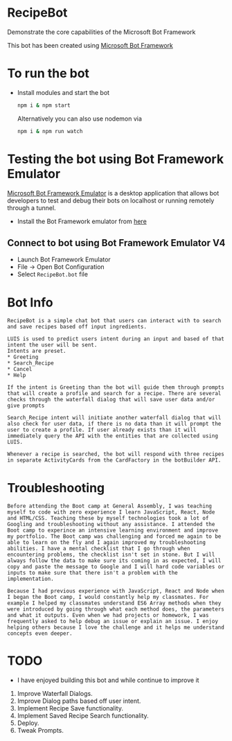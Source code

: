# RecipeBot
Demonstrate the core capabilities of the Microsoft Bot Framework

This bot has been created using [Microsoft Bot Framework][10]

# To run the bot
- Install modules and start the bot
    ```bash
    npm i & npm start
    ```
    Alternatively you can also use nodemon via
    ```bash
    npm i & npm run watch
    ```

# Testing the bot using Bot Framework Emulator
[Microsoft Bot Framework Emulator][2] is a desktop application that allows bot developers to test and debug their bots on localhost or running remotely through a tunnel.

- Install the Bot Framework emulator from [here][3]

## Connect to bot using Bot Framework Emulator **V4**
- Launch Bot Framework Emulator
- File -> Open Bot Configuration
- Select `RecipeBot.bot` file

# Bot Info
    RecipeBot is a simple chat bot that users can interact with to search and save recipes based off input ingredients. 

    LUIS is used to predict users intent during an input and based of that intent the user will be sent. 
    Intents are preset.
    * Greeting
    * Search_Recipe
    * Cancel
    * Help

    If the intent is Greeting than the bot will guide them through prompts that will create a profile and search for a recipe. There are several checks through the waterfall dialog that will save user data and/or give prompts

    Search_Recipe intent will initiate another waterfall dialog that will also check for user data, if there is no data than it will prompt the user to create a profile. If user already exists than it will immediately query the API with the entities that are collected using LUIS.

    Whenever a recipe is searched, the bot will respond with three recipes in separate ActivityCards from the CardFactory in the botBuilder API. 

# Troubleshooting

    Before attending the Boot camp at General Assembly, I was teaching myself to code with zero experience I learn JavaScript, React, Node and HTML/CSS. Teaching these by myself technologies took a lot of Googling and troubleshooting without any assistance. I attended the Boot camp to experince an intensive learning environment and improve my portfolio. The Boot camp was challenging and forced me again to be able to learn on the fly and I again improved my troubleshooting abilities. I have a mental checklist that I go through when encountering problems, the checklist isn't set in stone. But I will always follow the data to make sure its coming in as expected, I will copy and paste the message to Google and I will hard code variables or inputs to make sure that there isn't a problem with the implementation. 

    Because I had previous experience with JavaScript, React and Node when I began the Boot camp, I would constantly help my classmates. For example I helped my classmates understand ES6 Array methods when they were introduced by going through what each method does, the parameters and what it outputs. Even when we had projects or homework, I was frequently asked to help debug an issue or explain an issue. I enjoy helping others because I love the challenge and it helps me understand concepts even deeper.

# TODO 
* I have enjoyed building this bot and while continue to improve it
1) Improve Waterfall Dialogs.
2) Improve Dialog paths based off user intent.
3) Implement Recipe Save functionality.
4) Implement Saved Recipe Search functionality.
5) Deploy.
6) Tweak Prompts.

[1]: https://www.npmjs.com/package/restify
[2]: https://github.com/microsoft/botframework-emulator
[3]: https://aka.ms/botframework-emulator
[10]: https://dev.botframework.com